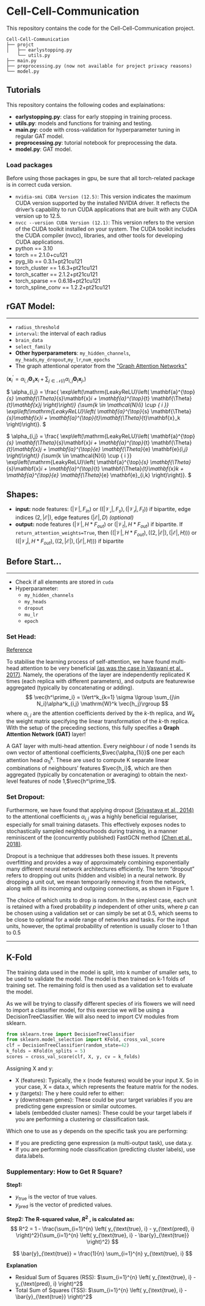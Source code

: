 # Cell-Cell-Communication

This repository contains the code for the Cell-Cell-Communication project.

```
Cell-Cell-Communication
├── projct
│   ├── earlystopping.py
    └── utils.py
├── main.py
├── preprocessing.py (now not available for project privacy reasons)
└── model.py
```

## Tutorials

This repository contains the following codes and explainations:

- **earlystopping.py**: class for early stopping in training process.
- **utils.py**: models and functions for training and testing.
- **main.py**: code with cross-validation for hyperparameter tuning in regular GAT model.
- **preprocessing.py**: tutorial notebook for preprocessing the data.
- **model.py**: GAT model.


### Load packages

Before using those packages in gpu, be sure that all torch-related package is in correct cuda version.
- `nvidia-smi CUDA Version (12.5)`: This version indicates the maximum CUDA version supported by the installed NVIDIA driver. It reflects the driver’s capability to run CUDA applications that are built with any CUDA version up to 12.5.
- `nvcc --version CUDA Version (12.1)`: This version refers to the version of the CUDA toolkit installed on your system. The CUDA toolkit includes the CUDA compiler (nvcc), libraries, and other tools for developing CUDA applications.
- python == 3.10
- torch == 2.1.0+cu121 
- pyg_lib == 0.3.1+pt21cu121
- torch_cluster == 1.6.3+pt21cu121
- torch_scatter == 2.1.2+pt21cu121
- torch_sparse == 0.6.18+pt21cu121
- torch_spline_conv == 1.2.2+pt21cu121


## rGAT Model:

****

- `radius_threshold`
- `interval`: the interval of each radius
- `brain_data`
- `select_family`
- **Other hyperparameters**: `my_hidden_channels`, `my_heads`,`my_dropout`,`my_lr`,`num_epochs`
- The graph attentional operator from the ["Graph Attention Networks"](https://arxiv.org/abs/1710.10903)


$(\mathbf{x}^{\prime}_i = \alpha_{i,i}\mathbf{\Theta}_{s}\mathbf{x}_{i} +
        \sum_{j \in \mathcal{N}(i)}
        \alpha_{i,j}\mathbf{\Theta}_{t}\mathbf{x}_{j},)$


$
        \alpha_{i,j} =
        \frac{
        \exp\left(\mathrm{LeakyReLU}\left(
        \mathbf{a}^{\top}_{s} \mathbf{\Theta}_{s}\mathbf{x}_i
        + \mathbf{a}^{\top}_{t} \mathbf{\Theta}_{t}\mathbf{x}_j
        \right)\right)}
        {\sum_{k \in \mathcal{N}(i) \cup \{ i \}}
        \exp\left(\mathrm{LeakyReLU}\left(
        \mathbf{a}^{\top}_{s} \mathbf{\Theta}_{s}\mathbf{x}_i
        + \mathbf{a}^{\top}_{t}\mathbf{\Theta}_{t}\mathbf{x}_k
        \right)\right)}.
$

$
        \alpha_{i,j} =
        \frac{
        \exp\left(\mathrm{LeakyReLU}\left(
        \mathbf{a}^{\top}_{s} \mathbf{\Theta}_{s}\mathbf{x}_i
        + \mathbf{a}^{\top}_{t} \mathbf{\Theta}_{t}\mathbf{x}_j
        + \mathbf{a}^{\top}_{e} \mathbf{\Theta}_{e} \mathbf{e}_{i,j}
        \right)\right)}
        {\sum_{k \in \mathcal{N}(i) \cup \{ i \}}
        \exp\left(\mathrm{LeakyReLU}\left(
        \mathbf{a}^{\top}_{s} \mathbf{\Theta}_{s}\mathbf{x}_i
        + \mathbf{a}^{\top}_{t} \mathbf{\Theta}_{t}\mathbf{x}_k
        + \mathbf{a}^{\top}_{e} \mathbf{\Theta}_{e} \mathbf{e}_{i,k}
        \right)\right)}.
$

## Shapes:

- **input:**
  node features:
  $(|\mathcal{V}|, F_{in})$ or
  $((|\mathcal{V_s}|, F_{s}), (|\mathcal{V_t}|, F_{t}))$
  if bipartite,
  edge indices $(2, |\mathcal{E}|)$,
  edge features $(|\mathcal{E}|, D)$ *(optional)*
- **output:** node features $(|\mathcal{V}|, H * F_{out})$ or
  $(|\mathcal{V}_t|, H * F_{out})$ if bipartite.
  If `return_attention_weights=True`, then
  $((|\mathcal{V}|, H * F_{out}),
  ((2, |\mathcal{E}|), (|\mathcal{E}|, H)))$
  or $((|\mathcal{V_t}|, H * F_{out}), ((2, |\mathcal{E}|),
  (|\mathcal{E}|, H)))$ if bipartite



## Before Start... ##

****

- Check if all elements are stored in `cuda`
- Hyperparameter:
    - `my_hidden_channels`
    - `my_heads`
    - `dropout`
    - `mu_lr`
    - `epoch`

### Set Head:

[Reference](https://petar-v.com/GAT/)

To stabilise the learning process of self-attention, we have found multi-head attention to be very beneficial [(as was the case in Vaswani et al., 2017)](https://arxiv.org/abs/1706.03762). Namely, the operations of the layer are independently replicated K times (each replica with different parameters), and outputs are featurewise aggregated (typically by concatenating or adding).
$$
\vec{h^\prime_i} = \Vert^k_{k=1} \sigma \lgroup \sum_{j\in N_i}\alpha^k_{i,j} \mathrm{W}^k \vec{h_j}\rgroup
$$
where $\alpha_{i,j}$ are the attention coefficients derived by the $k$-th replica, and $W_k$ the weight matrix specifying the linear transformation of the $k$-th replica. With the setup of the preceding sections, this fully specifies a **Graph Attention Network (GAT)** layer!

A GAT layer with multi-head attention. Every neighbour $i$ of node 1 sends its own vector of attentional coefficients,$\vec{\alpha_{1i}}$ one per each attention head $\alpha_{1i}^k$. These are used to compute K separate linear combinations of neighbours’ features $\vec{h_i}$, which are then aggregated (typically by concatenation or averaging) to obtain the next-level features of node 1,$\vec{h^\prime_1}$.

### Set Dropout:
Furthermore, we have found that applying dropout [(Srivastava et al., 2014)](https://jmlr.org/papers/volume15/srivastava14a/srivastava14a.pdf) to the attentional coefficients $\alpha_{i,j}$ was a highly beneficial regulariser, especially for small training datasets. This effectively exposes nodes to stochastically sampled neighbourhoods during training, in a manner reminiscent of the (concurrently published) FastGCN method [(Chen et al., 2018)](https://arxiv.org/abs/1801.10247).

Dropout is a technique that addresses both these issues. It prevents overfitting and provides a way of approximately combining exponentially many different neural network
architectures efficiently. The term “dropout” refers to dropping out units (hidden and visible) in a neural network. By dropping a unit out, we mean temporarily removing it from the network, along with all its incoming and outgoing connections, as shown in Figure 1.

The choice of which units to drop is random. In the simplest case, each unit is retained with a fixed probability $p$ independent of other units, where $p$ can be chosen using a validation set or can simply be set at 0.5, which seems to be close to optimal for a wide range of networks and tasks. For the input units, however, the optimal probability of retention is usually closer to 1 than to 0.5

****

## K-Fold

The training data used in the model is split, into k number of smaller sets, to be used to validate the model. The model is then trained on k-1 folds of training set. The remaining fold is then used as a validation set to evaluate the model.

As we will be trying to classify different species of iris flowers we will need to import a classifier model, for this exercise we will be using a DecisionTreeClassifier. We will also need to import CV modules from sklearn.

```python
from sklearn.tree import DecisionTreeClassifier
from sklearn.model_selection import KFold, cross_val_score 
clf = DecisionTreeClassifier(random_state=42)
k_folds = KFold(n_splits = 5)
scores = cross_val_score(clf, X, y, cv = k_folds)

```

Assigning X and y:
- X (features): Typically, the x (node features) would be your input X. So in your case, X = data.x, which represents the feature matrix for the nodes.
- y (targets): The y here could refer to either:
- y (downstream genes): These could be your target variables if you are predicting gene expression or similar outcomes.
- labels (embedded cluster names): These could be your target labels if you are performing a clustering or classification task.

Which one to use as y depends on the specific task you are performing:
- If you are predicting gene expression (a multi-output task), use data.y.
- If you are performing node classification (predicting cluster labels), use data.labels.

### Supplementary: How to Get R Square?

**Step1:**
- $y_{\text{true}}$ is the vector of true values.
- $y_{\text{pred}}$ is the vector of predicted values.

**Step2: The R-squared value,  $R^2$ , is calculated as:**
$$
R^2 = 1 - \frac{\sum_{i=1}^{n} \left( y_{\text{true}, i} - y_{\text{pred}, i} \right)^2}{\sum_{i=1}^{n} \left( y_{\text{true}, i} - \bar{y}_{\text{true}} \right)^2}
$$

$$
\bar{y}_{\text{true}} = \frac{1}{n} \sum_{i=1}^{n} y_{\text{true}, i}
$$

**Explanation**

- Residual Sum of Squares (RSS):  $\sum_{i=1}^{n} \left( y_{\text{true}, i} - y_{\text{pred}, i} \right)^2$
- Total Sum of Squares (TSS):  $\sum_{i=1}^{n} \left( y_{\text{true}, i} - \bar{y}_{\text{true}} \right)^2$